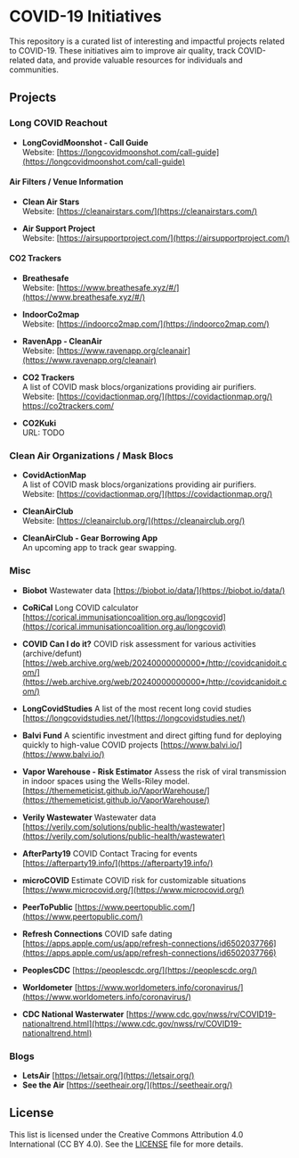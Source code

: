 # COVID-19 Initiatives

This repository is a curated list of interesting and impactful projects related to COVID-19. These initiatives aim to improve air quality, track COVID-related data, and provide valuable resources for individuals and communities.

## Projects

### Long COVID Reachout

- **LongCovidMoonshot - Call Guide**  
  Website: [https://longcovidmoonshot.com/call-guide](https://longcovidmoonshot.com/call-guide)

#### Air Filters / Venue Information

- **Clean Air Stars**  
  Website: [https://cleanairstars.com/](https://cleanairstars.com/)

- **Air Support Project**  
  Website: [https://airsupportproject.com/](https://airsupportproject.com/)


#### CO2 Trackers

- **Breathesafe**  
  Website: [https://www.breathesafe.xyz/#/](https://www.breathesafe.xyz/#/)

- **IndoorCo2map**  
  Website: [https://indoorco2map.com/](https://indoorco2map.com/)

- **RavenApp - CleanAir**  
  Website: [https://www.ravenapp.org/cleanair](https://www.ravenapp.org/cleanair)

- **CO2 Trackers**  
  A list of COVID mask blocs/organizations providing air purifiers.  
  Website: [https://covidactionmap.org/](https://covidactionmap.org/)
  https://co2trackers.com/

- **CO2Kuki**  
  URL: TODO

### Clean Air Organizations / Mask Blocs

- **CovidActionMap**  
  A list of COVID mask blocs/organizations providing air purifiers.  
  Website: [https://covidactionmap.org/](https://covidactionmap.org/)


- **CleanAirClub**  
  Website: [https://cleanairclub.org/](https://cleanairclub.org/)

- **CleanAirClub - Gear Borrowing App**  
  An upcoming app to track gear swapping.

### Misc

- **Biobot**
  Wastewater data [https://biobot.io/data/](https://biobot.io/data/)

- **CoRiCal**
  Long COVID calculator [https://corical.immunisationcoalition.org.au/longcovid](https://corical.immunisationcoalition.org.au/longcovid)

- **COVID Can I do it?**
  COVID risk assessment for various activities (archive/defunt) [https://web.archive.org/web/20240000000000*/http://covidcanidoit.com/](https://web.archive.org/web/20240000000000*/http://covidcanidoit.com/)

- **LongCovidStudies**
  A list of the most recent long covid studies [https://longcovidstudies.net/](https://longcovidstudies.net/)

- **Balvi Fund**
  A scientific investment and direct gifting fund for deploying quickly to high-value COVID projects [https://www.balvi.io/](https://www.balvi.io/)

- **Vapor Warehouse - Risk Estimator**
  Assess the risk of viral transmission in indoor spaces using the Wells-Riley model. [https://thememeticist.github.io/VaporWarehouse/](https://thememeticist.github.io/VaporWarehouse/)

- **Verily Wastewater**
  Wastewater data [https://verily.com/solutions/public-health/wastewater](https://verily.com/solutions/public-health/wastewater)

- **AfterParty19**
  COVID Contact Tracing for events [https://afterparty19.info/](https://afterparty19.info/)

- **microCOVID**
  Estimate COVID risk for customizable situations [https://www.microcovid.org/](https://www.microcovid.org/)

- **PeerToPublic**
  [https://www.peertopublic.com/](https://www.peertopublic.com/)

- **Refresh Connections**
  COVID safe dating [https://apps.apple.com/us/app/refresh-connections/id6502037766](https://apps.apple.com/us/app/refresh-connections/id6502037766)

- **PeoplesCDC**
  [https://peoplescdc.org/](https://peoplescdc.org/)

- **Worldometer**
  [https://www.worldometers.info/coronavirus/](https://www.worldometers.info/coronavirus/)

- **CDC National Wasterwater**
  [https://www.cdc.gov/nwss/rv/COVID19-nationaltrend.html](https://www.cdc.gov/nwss/rv/COVID19-nationaltrend.html)

### Blogs
- **LetsAir** [https://letsair.org/](https://letsair.org/)
- **See the Air** [https://seetheair.org/](https://seetheair.org/)

## License

This list is licensed under the Creative Commons Attribution 4.0 International (CC BY 4.0). See the [LICENSE](LICENSE) file for more details.
